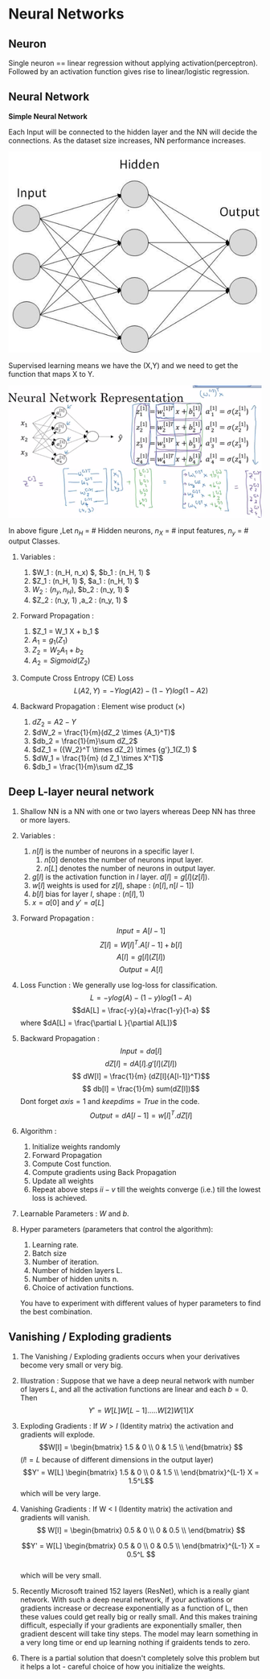 # Neural Networks

## Neuron
Single neuron == linear regression without applying activation(perceptron). Followed by an activation function gives rise to linear/logistic regression. 

## Neural Network

**Simple Neural Network**

Each Input will be connected to the hidden layer and the NN will decide the connections. As the dataset size increases, NN performance increases.  

![NN](./Images/NN.jpg)

Supervised learning means we have the (X,Y) and we need to get the function that maps X to Y.

![NNR](./Images/NNR.png)

In above figure ,Let $n_H$ = \# Hidden neurons, $n_X$ = \# input features, $n_y$ = \# output Classes.

1. Variables :
    
    1. $W_1 : (n_H, n_x) $, $b_1 : (n_H, 1) $
    1. $Z_1 : (n_H, 1) $, $a_1 : (n_H, 1) $
    1. $W_2 : (n_y, n_H)$, $b_2 : (n_y, 1) $
    1. $Z_2 : (n_y, 1) $,$a_2 : (n_y, 1) $
    
1. Forward Propagation : 
    
    1. $Z_1 = W_1 X + b_1 $
    1. $A_1 = g_1(Z_1)$
    1. $Z_2 = W_2 A_1 + b_2$
    1. $A_2 = Sigmoid(Z_2)$
1. Compute Cross Entropy (CE) Loss 
    $$L(A2, Y) = -Ylog(A2) - (1-Y)log(1-A2)$$    
1. Backward Propagation : Element wise product ($\times$)
    
    1. $dZ_2 = A2-Y$ 
    1. $dW_2 = \frac{1}{m}(dZ_2 \times {A_1}^T)$
    1. $db_2 = \frac{1}{m}\sum dZ_2$
    1. $dZ_1 = ({W_2}^T \times dZ_2) \times {g'}_1(Z_1) $  
    1. $dW_1 = \frac{1}{m} (d Z_1 \times X^T)$  
    1. $db_1 = \frac{1}{m}\sum dZ_1$
    

## Deep L-layer neural network

1. Shallow NN is a NN with one or two layers whereas Deep NN has three or more layers.

1. Variables :
    
    1. $n[l]$ is the number of neurons in a specific layer l. 
        1. $n[0]$ denotes the number of neurons input layer. 
        1. $n[L]$ denotes  the number of neurons in output layer.
    1. $g[l]$ is the activation function in $l$ layer.
    $a[l] = g[l](z[l])$.
    1. $w[l]$ weights is used for $z[l]$, shape : $(n[l], n[l-1])$
    1. $b[l]$ bias for layer $l$, shape : $(n[l],1)$
    1. $x = a[0]$ and  $y' = a[L]$ 
    
1. Forward Propagation : 
    $$Input  = A[l-1]$$
    $$ Z[l] = {W[l]}^T.A[l-1] + b[l]$$
    $$ A[l] = g[l](Z[l])$$
    $$ Output =  A[l]$$

1. Loss Function :  We generally use log-loss for classification.
   $$L = -y log(A) - (1-y)log(1-A) $$
   $$dA[L] = \frac{-y}{a}+\frac{1-y}{1-a} $$
   where $dA[L] = \frac{\partial L }{\partial A[L]}$
1. Backward Propagation : 
    $$Input =  da[l] $$
    $$dZ[l] = dA[l].g'[l](Z[l]) $$
    $$ dW[l] = \frac{1}{m} (dZ[l]{A[l-1]}^T)$$
    $$ db[l] = \frac{1}{m} sum(dZ[l])$$
    Dont forget $axis=1$ and $keepdims=True$ in the code.
    $$ Output = dA[l-1] = {w[l]}^T. dZ[l]$$ 
    
1. Algorithm :
    
    1. Initialize weights randomly
    1. Forward Propagation
    1. Compute Cost function.
    1. Compute gradients using Back Propagation
    1. Update all weights 
    1. Repeat above steps $ii-v$ till the weights converge (i.e.) till the lowest loss is achieved. 
    
1. Learnable Parameters : $W$ and $b$.
1. Hyper parameters (parameters that control the algorithm):
       
    1. Learning rate.
    1. Batch size
    1. Number of iteration.
    1. Number of hidden layers L.
    1. Number of hidden units n.
    1. Choice of activation functions.
    
    You have to experiment with different values of hyper parameters to find the best combination.

## Vanishing / Exploding gradients

1.  The Vanishing / Exploding gradients occurs when your derivatives become very small or very big.
1. Illustration : 
Suppose  that we have a deep neural network with number of layers $L$, and all the activation functions are linear and each $b = 0$. Then  
    $$ Y' = W[L]W[L-1].....W[2]W[1]X$$ 
1. Exploding Gradients :  If $W > I$ (Identity matrix) the activation and gradients will explode.
    $$W[l] = 
    \begin{bmatrix} 
    1.5 & 0 \\  
    0 & 1.5 \\ 
    \end{bmatrix}
    $$ 
    ($l != L$ because of different dimensions in the output layer)
    $$Y' = W[L]
    \begin{bmatrix}
    1.5 & 0 \\
    0 & 1.5 \\
    \end{bmatrix}^{L-1} X = 1.5^L$$ 
    which will be very large.
1. Vanishing Gradients : If W < I (Identity matrix) the activation and gradients will vanish.
    $$ W[l] = 
    \begin{bmatrix}
    0.5 & 0 \\
    0 & 0.5 \\
    \end{bmatrix}
    $$

    $$Y' = W[L]
    \begin{bmatrix}
        0.5 & 0 \\
        0 & 0.5 \\
        \end{bmatrix}^{L-1} 
        X = 0.5^L $$  
    which will be very small.
    
1. Recently Microsoft trained 152 layers (ResNet), which is a really giant network. With such a deep neural network, if your activations or gradients increase or decrease exponentially as a function of L, then these values could get really big or really small. And this makes training difficult, especially if your gradients are exponentially smaller, then gradient descent will take tiny steps. The model may learn something in a very long time or end up learning nothing if graidents tends to zero.

1. There is a partial solution that doesn't completely solve this problem but it helps a lot - careful choice of how you initialize the weights.